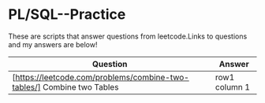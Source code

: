 # PL/SQL--Practice

These are scripts that answer questions from leetcode.Links to questions and my answers are below!

|                Question                       | Answer |       
| --------------------------------------------- | ------ |
| [https://leetcode.com/problems/combine-two-tables/] Combine two Tables |row1 column 1 |
